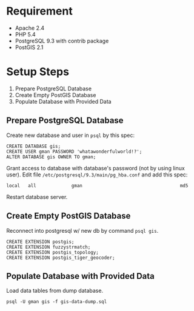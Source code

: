 Requirement
===========

- Apache 2.4
- PHP 5.4
- PostgreSQL 9.3 with contrib package
- PostGIS 2.1


Setup Steps
===========

1. Prepare PostgreSQL Database
2. Create Empty PostGIS Database
3. Populate Database with Provided Data


Prepare PostgreSQL Database
---------------------------

Create new database and user in `psql` by this spec:

    CREATE DATABASE gis;
    CREATE USER gman PASSWORD 'whatawonderfulworld!?';
    ALTER DATABASE gis OWNER TO gman;

Grant access to database with database's password (not by using linux user).
Edit file `/etc/postgresql/9.3/main/pg_hba.conf` and add this spec:

    local   all             gman                                    md5

Restart database server.


Create Empty PostGIS Database
-----------------------------

Reconnect into postgresql w/ new db by command `psql gis`.

    CREATE EXTENSION postgis;
    CREATE EXTENSION fuzzystrmatch;
    CREATE EXTENSION postgis_topology;
    CREATE EXTENSION postgis_tiger_geocoder;


Populate Database with Provided Data
------------------------------------

Load data tables from dump database.

    psql -U gman gis -f gis-data-dump.sql

